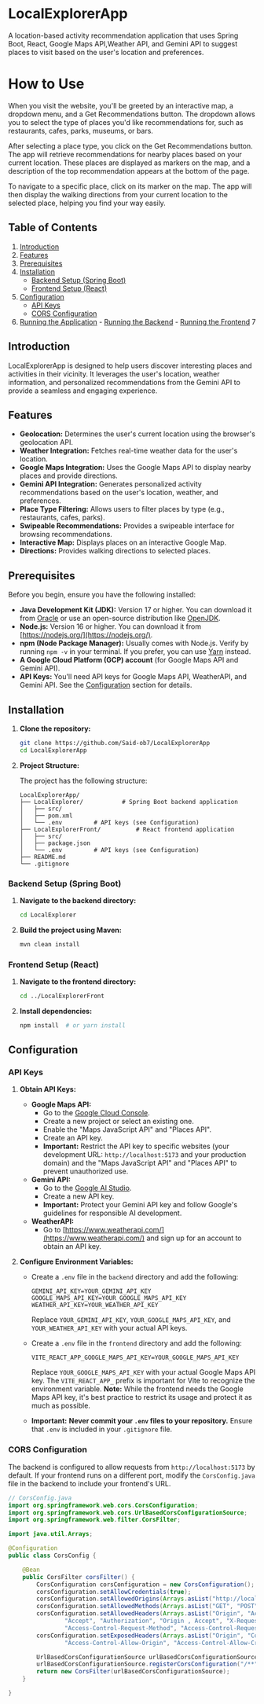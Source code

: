 # LocalExplorerApp

A location-based activity recommendation application that uses Spring Boot, React, Google Maps API,Weather API, and Gemini API to suggest places to visit based on the user's location and preferences.

# How to Use

When you visit the website, you'll be greeted by an interactive map, a dropdown menu, and a Get Recommendations button. The dropdown allows you to select the type of places you'd like recommendations for, such as restaurants, cafes, parks, museums, or bars.

After selecting a place type, you click on the Get Recommendations button. The app will retrieve recommendations for nearby places based on your current location. These places are displayed as markers on the map, and a description of the top recommendation appears at the bottom of the page.

To navigate to a specific place, click on its marker on the map. The app will then display the walking directions from your current location to the selected place, helping you find your way easily.

## Table of Contents

1.  [Introduction](#introduction)
2.  [Features](#features)
3.  [Prerequisites](#prerequisites)
4.  [Installation](#installation)
    - [Backend Setup (Spring Boot)](#backend-setup-spring-boot)
    - [Frontend Setup (React)](#frontend-setup-react)
5.  [Configuration](#configuration)
    - [API Keys](#api-keys)
    - [CORS Configuration](#cors-configuration)
6.  [Running the Application](#running-the-application) - [Running the Backend](#running-the-backend) - [Running the Frontend](#running-the-frontend)
    7

## Introduction

LocalExplorerApp is designed to help users discover interesting places and activities in their vicinity. It leverages the user's location, weather information, and personalized recommendations from the Gemini API to provide a seamless and engaging experience.

## Features

- **Geolocation:** Determines the user's current location using the browser's geolocation API.
- **Weather Integration:** Fetches real-time weather data for the user's location.
- **Google Maps Integration:** Uses the Google Maps API to display nearby places and provide directions.
- **Gemini API Integration:** Generates personalized activity recommendations based on the user's location, weather, and preferences.
- **Place Type Filtering:** Allows users to filter places by type (e.g., restaurants, cafes, parks).
- **Swipeable Recommendations:** Provides a swipeable interface for browsing recommendations.
- **Interactive Map:** Displays places on an interactive Google Map.
- **Directions:** Provides walking directions to selected places.

## Prerequisites

Before you begin, ensure you have the following installed:

- **Java Development Kit (JDK):** Version 17 or higher. You can download it from [Oracle](https://www.oracle.com/java/technologies/javase-downloads.html) or use an open-source distribution like [OpenJDK](https://openjdk.java.net/).
- **Node.js:** Version 16 or higher. You can download it from [https://nodejs.org/](https://nodejs.org/).
- **npm (Node Package Manager):** Usually comes with Node.js. Verify by running `npm -v` in your terminal. If you prefer, you can use [Yarn](https://yarnpkg.com/) instead.
- **A Google Cloud Platform (GCP) account** (for Google Maps API and Gemini API).
- **API Keys:** You'll need API keys for Google Maps API, WeatherAPI, and Gemini API. See the [Configuration](#configuration) section for details.

## Installation

1.  **Clone the repository:**

    ```bash
    git clone https://github.com/Said-ob7/LocalExplorerApp
    cd LocalExplorerApp
    ```

2.  **Project Structure:**

    The project has the following structure:

    ```
    LocalExplorerApp/
    ├── LocalExplorer/           # Spring Boot backend application
    │   ├── src/
    │   ├── pom.xml
    │   └── .env         # API keys (see Configuration)
    ├── LocalExplorerFront/          # React frontend application
    │   ├── src/
    │   ├── package.json
    │   └── .env         # API keys (see Configuration)
    ├── README.md
    └── .gitignore
    ```

### Backend Setup (Spring Boot)

1.  **Navigate to the backend directory:**

    ```bash
    cd LocalExplorer
    ```

2.  **Build the project using Maven:**

    ```bash
    mvn clean install
    ```

### Frontend Setup (React)

1.  **Navigate to the frontend directory:**

    ```bash
    cd ../LocalExplorerFront
    ```

2.  **Install dependencies:**

    ```bash
    npm install  # or yarn install
    ```

## Configuration

### API Keys

1.  **Obtain API Keys:**

    - **Google Maps API:**
      - Go to the [Google Cloud Console](https://console.cloud.google.com/).
      - Create a new project or select an existing one.
      - Enable the "Maps JavaScript API" and "Places API".
      - Create an API key.
      - **Important:** Restrict the API key to specific websites (your development URL: `http://localhost:5173` and your production domain) and the "Maps JavaScript API" and "Places API" to prevent unauthorized use.
    - **Gemini API:**
      - Go to the [Google AI Studio](https://makersuite.google.com/).
      - Create a new API key.
      - **Important:** Protect your Gemini API key and follow Google's guidelines for responsible AI development.
    - **WeatherAPI:**
      - Go to [https://www.weatherapi.com/](https://www.weatherapi.com/) and sign up for an account to obtain an API key.

2.  **Configure Environment Variables:**

    - Create a `.env` file in the `backend` directory and add the following:

      ```
      GEMINI_API_KEY=YOUR_GEMINI_API_KEY
      GOOGLE_MAPS_API_KEY=YOUR_GOOGLE_MAPS_API_KEY
      WEATHER_API_KEY=YOUR_WEATHER_API_KEY
      ```

      Replace `YOUR_GEMINI_API_KEY`, `YOUR_GOOGLE_MAPS_API_KEY`, and `YOUR_WEATHER_API_KEY` with your actual API keys.

    - Create a `.env` file in the `frontend` directory and add the following:

      ```
      VITE_REACT_APP_GOOGLE_MAPS_API_KEY=YOUR_GOOGLE_MAPS_API_KEY
      ```

      Replace `YOUR_GOOGLE_MAPS_API_KEY` with your actual Google Maps API key. The `VITE_REACT_APP_` prefix is important for Vite to recognize the environment variable. **Note:** While the frontend needs the Google Maps API key, it's best practice to restrict its usage and protect it as much as possible.

    - **Important:** **Never commit your `.env` files to your repository.** Ensure that `.env` is included in your `.gitignore` file.

### CORS Configuration

The backend is configured to allow requests from `http://localhost:5173` by default. If your frontend runs on a different port, modify the `CorsConfig.java` file in the backend to include your frontend's URL.

```java
// CorsConfig.java
import org.springframework.web.cors.CorsConfiguration;
import org.springframework.web.cors.UrlBasedCorsConfigurationSource;
import org.springframework.web.filter.CorsFilter;

import java.util.Arrays;

@Configuration
public class CorsConfig {

    @Bean
    public CorsFilter corsFilter() {
        CorsConfiguration corsConfiguration = new CorsConfiguration();
        corsConfiguration.setAllowCredentials(true);
        corsConfiguration.setAllowedOrigins(Arrays.asList("http://localhost:5173")); // <-- Change this if needed
        corsConfiguration.setAllowedMethods(Arrays.asList("GET", "POST", "PUT", "DELETE", "OPTIONS"));
        corsConfiguration.setAllowedHeaders(Arrays.asList("Origin", "Access-Control-Allow-Origin", "Content-Type",
                "Accept", "Authorization", "Origin , Accept", "X-Requested-With",
                "Access-Control-Request-Method", "Access-Control-Request-Headers"));
        corsConfiguration.setExposedHeaders(Arrays.asList("Origin", "Content-Type", "Accept", "Authorization",
                "Access-Control-Allow-Origin", "Access-Control-Allow-Credentials"));

        UrlBasedCorsConfigurationSource urlBasedCorsConfigurationSource = new UrlBasedCorsConfigurationSource();
        urlBasedCorsConfigurationSource.registerCorsConfiguration("/**", corsConfiguration);
        return new CorsFilter(urlBasedCorsConfigurationSource);
    }

}
```
